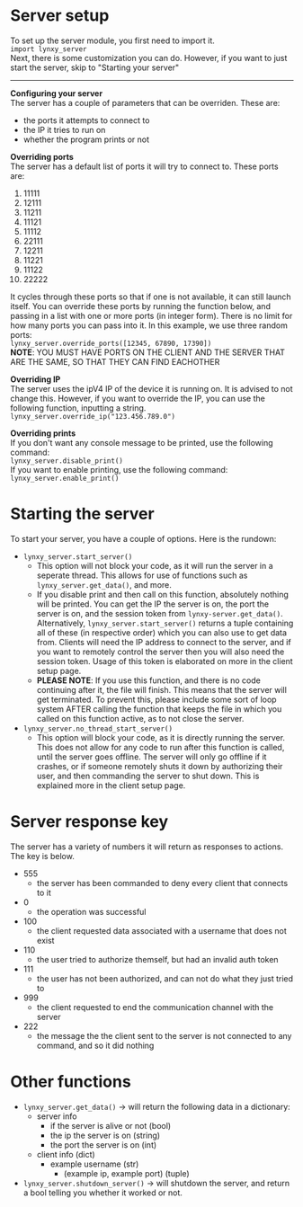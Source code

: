 # Server setup
To set up the server module, you first need to import it. <br>
`import lynxy_server` <br>
Next, there is some customization you can do. However, if you want to just start the server, skip to "Starting your server"











<!-- Instructions on how to configure the server -->
***
**Configuring your server** <br>
The server has a couple of parameters that can be overriden. These are: 
- the ports it attempts to connect to
- the IP it tries to run on 
- whether the program prints or not


**Overriding ports** <br>
The server has a default list of ports it will try to connect to. These ports are:
1.  11111 
2.  12111 
3.  11211 
4.  11121 
5.  11112 
6.  22111 
7.  12211 
8.  11221 
9.  11122 
10. 22222 

It cycles through these ports so that if one is not available, it can still launch itself. You can override these ports by running the function below, and passing in a list with one or more ports (in integer form). There is no limit for how many ports you can pass into it. In this example, we use three random ports: <br>
`lynxy_server.override_ports([12345, 67890, 17390])` <br>
**NOTE**: YOU MUST HAVE PORTS ON THE CLIENT AND THE SERVER THAT ARE THE SAME, SO THAT THEY CAN FIND EACHOTHER


**Overriding IP** <br>
The server uses the ipV4 IP of the device it is running on. It is advised to not change this. However, if you want to override the IP, you can use the following function, inputting a string. <br>
`lynxy_server.override_ip("123.456.789.0")`


**Overriding prints** <br>
If you don't want any console message to be printed, use the following command: <br>
`lynxy_server.disable_print()` <br>
If you want to enable printing, use the following command: <br>
`lynxy_server.enable_print()`











<!-- Instructions on how to start the server -->
# Starting the server
To start your server, you have a couple of options. Here is the rundown: <br>
- `lynxy_server.start_server()`
  - This option will not block your code, as it will run the server in a seperate thread. This allows for use of functions such as `lynxy_server.get_data()`, and more.
  - If you disable print and then call on this function, absolutely nothing will be printed. You can get the IP the server is on, the port the server is on, and the session token from `lynxy-server.get_data()`. Alternatively, `lynxy_server.start_server()` returns a tuple containing all of these (in respective order) which you can also use to get data from. Clients will need the IP address to connect to the server, and if you want to remotely control the server then you will also need the session token. Usage of this token is elaborated on more in the client setup page.
  - **PLEASE NOTE**: If you use this function, and there is no code continuing after it, the file will finish. This means that the server will get terminated. To prevent this, please include some sort of loop system AFTER calling the function that keeps the file in which you called on this function active, as to not close the server.
- `lynxy_server.no_thread_start_server()`
  - This option will block your code, as it is directly running the server. This does not allow for any code to run after this function is called, until the server goes offline. The server will only go offline if it crashes, or if someone remotely shuts it down by authorizing their user, and then commanding the server to shut down. This is explained more in the client setup page.
 
# Server response key
The server has a variety of numbers it will return as responses to actions. The key is below. 
- 555 
  - the server has been commanded to deny every client that connects to it
- 0
  - the operation was successful
- 100
  - the client requested data associated with a username that does not exist
- 110
  - the user tried to authorize themself, but had an invalid auth token
- 111
  - the user has not been authorized, and can not do what they just tried to
- 999
  - the client requested to end the communication channel with the server
- 222
  - the message the the client sent to the server is not connected to any command, and so it did nothing

# Other functions
- `lynxy_server.get_data()` -> will return the following data in a dictionary:
  - server info
    - if the server is alive or not (bool)
    - the ip the server is on (string)
    - the port the server is on (int)
  - client info (dict)
    - example username (str)
      - (example ip, example port) (tuple)
- `lynxy_server.shutdown_server()` -> will shutdown the server, and return a bool telling you whether it worked or not.
